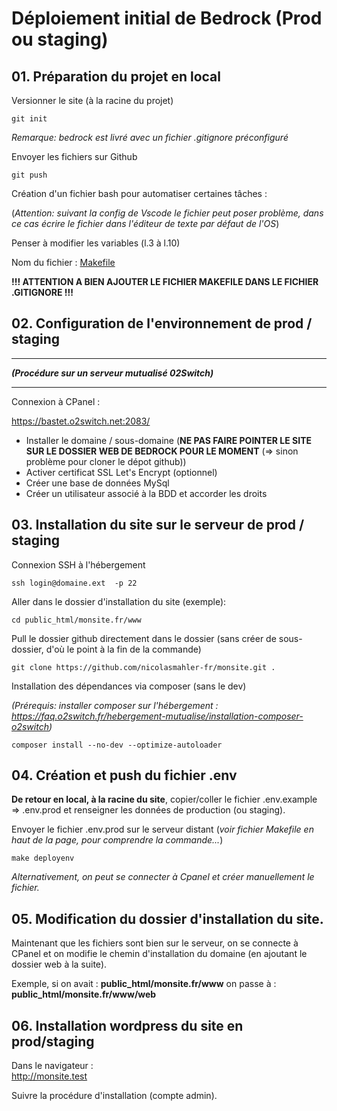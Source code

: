 # Déploiement initial de Bedrock (Prod ou staging)

## 01. Préparation du projet en local

Versionner le site (à la racine du projet)

    git init

*Remarque: bedrock est livré avec un fichier .gitignore préconfiguré*

Envoyer les fichiers sur Github

    git push

Création d'un fichier bash pour automatiser certaines tâches :

(*Attention: suivant la config de Vscode le fichier peut poser problème, dans ce cas écrire le fichier dans l'éditeur de texte par défaut de l'OS*)

Penser à modifier les variables (l.3 à l.10)  

Nom du fichier : [Makefile](Makefile)

**!!! ATTENTION A BIEN AJOUTER LE FICHIER MAKEFILE DANS LE FICHIER .GITIGNORE !!!**

## 02. Configuration de l'environnement de prod / staging

*****************
***__(Procédure sur un serveur mutualisé 02Switch)__***
*****************
Connexion à CPanel :

https://bastet.o2switch.net:2083/

* Installer le domaine / sous-domaine (**NE PAS FAIRE POINTER LE SITE SUR LE DOSSIER WEB DE BEDROCK POUR LE MOMENT** (=> sinon problème pour cloner le dépot github))
* Activer certificat SSL Let's Encrypt (optionnel)
* Créer une base de données MySql
* Créer un utilisateur associé à la BDD et accorder les droits

## 03. Installation du site sur le serveur de prod / staging

Connexion SSH à l'hébergement

    ssh login@domaine.ext  -p 22

Aller dans le dossier d'installation du site (exemple):

    cd public_html/monsite.fr/www

Pull le dossier github directement dans le dossier (sans créer de sous-dossier, d'où le point à la fin de la commande)

    git clone https://github.com/nicolasmahler-fr/monsite.git .

Installation des dépendances via composer (sans le dev)

*(Prérequis: installer composer sur l'hébergement : https://faq.o2switch.fr/hebergement-mutualise/installation-composer-o2switch)*

    composer install --no-dev --optimize-autoloader

## 04. Création et push du fichier .env

**De retour en local, à la racine du site**, copier/coller le fichier .env.example => .env.prod et renseigner les données de production (ou staging).

Envoyer le fichier .env.prod sur le serveur distant (*voir fichier Makefile en haut de la page, pour comprendre la commande...*)

    make deployenv

*Alternativement, on peut se connecter à Cpanel et créer manuellement le fichier.*

## 05. Modification du dossier d'installation du site.

Maintenant que les fichiers sont bien sur le serveur, on se connecte à CPanel et on modifie le chemin d'installation du domaine (en ajoutant le dossier web à la suite).

Exemple, si on avait : **public_html/monsite.fr/www** on passe à : **public_html/monsite.fr/www/web**

## 06. Installation wordpress du site en prod/staging

Dans le navigateur :  
http://monsite.test

Suivre la procédure d'installation (compte admin).
